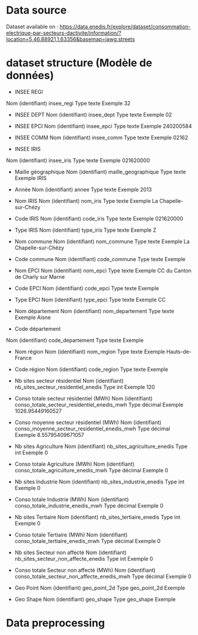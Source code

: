 # Data source

Dataset available on : https://data.enedis.fr/explore/dataset/consommation-electrique-par-secteurs-dactivite/information/?location=5,46.88921,1.63356&basemap=jawg.streets

# dataset structure (Modèle de données)


- INSEE REGI

Nom (identifiant)	insee_regi
Type	texte
Exemple	 32

- INSEE DEPT
Nom (identifiant)	insee_dept
Type	texte
Exemple	 02

- INSEE EPCI
Nom (identifiant)	insee_epci
Type	texte
Exemple	 240200584

- INSEE COMM
Nom (identifiant)	insee_comm
Type	texte
Exemple	 02162

- INSEE IRIS

Nom (identifiant)	insee_iris
Type	texte
Exemple	 021620000

- Maille géographique
Nom (identifiant)	maille_geographique
Type	texte
Exemple	 IRIS

- Année
Nom (identifiant)	annee
Type	texte
Exemple	2013

- Nom IRIS
Nom (identifiant)	nom_iris
Type	texte
Exemple	 La Chapelle-sur-Chézy

- Code IRIS
Nom (identifiant)	code_iris
Type	texte
Exemple	 021620000

- Type IRIS
Nom (identifiant)	type_iris
Type	texte
Exemple	 Z

- Nom commune
Nom (identifiant)	nom_commune
Type	texte
Exemple	 La Chapelle-sur-Chézy

- Code commune
Nom (identifiant)	code_commune
Type	texte
Exemple	

- Nom EPCI
Nom (identifiant)	nom_epci
Type	texte
Exemple	 CC du Canton de Charly sur Marne

- Code EPCI
Nom (identifiant)	code_epci
Type	texte
Exemple	

- Type EPCI
Nom (identifiant)	type_epci
Type	texte
Exemple	 CC

- Nom département
Nom (identifiant)	nom_departement
Type	texte
Exemple	 Aisne

- Code département

Nom (identifiant)	code_departement
Type	texte
Exemple	

- Nom région
Nom (identifiant)	nom_region
Type	texte
Exemple	 Hauts-de-France

- Code région
Nom (identifiant)	code_region
Type	texte
Exemple	

- Nb sites secteur résidentiel
Nom (identifiant)	nb_sites_secteur_residentiel_enedis
Type	int
Exemple	 120

- Conso totale secteur résidentiel (MWh)
Nom (identifiant)	conso_totale_secteur_residentiel_enedis_mwh
Type	décimal
Exemple	 1026.95449160527

- Conso moyenne secteur résidentiel (MWh)
Nom (identifiant)	conso_moyenne_secteur_residentiel_enedis_mwh
Type	décimal
Exemple	8.55795409671057

- Nb sites Agriculture
Nom (identifiant)	nb_sites_agriculture_enedis
Type	int
Exemple	0

- Conso totale Agriculture (MWh)
Nom (identifiant)	conso_totale_agriculture_enedis_mwh
Type	décimal
Exemple	0

- Nb sites Industrie
Nom (identifiant)	nb_sites_industrie_enedis
Type	int
Exemple	0

- Conso totale Industrie (MWh)
Nom (identifiant)	conso_totale_industrie_enedis_mwh
Type	décimal
Exemple	0

- Nb sites Tertiaire
Nom (identifiant)	nb_sites_tertiaire_enedis
Type	int
Exemple	0

- Conso totale Tertiaire (MWh)
Nom (identifiant)	conso_totale_tertiaire_enedis_mwh
Type	décimal
Exemple	0

- Nb sites Secteur non affecté
Nom (identifiant)	nb_sites_secteur_non_affecte_enedis
Type	int
Exemple	0

- Conso totale Secteur non affecté (MWh)
Nom (identifiant)	conso_totale_secteur_non_affecte_enedis_mwh
Type	décimal
Exemple	0

- Geo Point
Nom (identifiant)	geo_point_2d
Type	geo_point_2d
Exemple	

- Geo Shape
Nom (identifiant)	geo_shape
Type	geo_shape
Exemple	


# Data preprocessing

